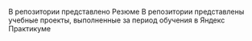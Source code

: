 В репозитории представлено Резюме
В репозитории представлены учебные проекты, выполненные за период обучения в Яндекс Практикуме 
